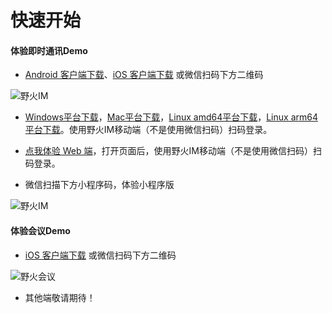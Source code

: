 # 快速开始
#### 体验即时通讯Demo

* [Android 客户端下载](http://static.wildfirechat.net/chat-release-latest.apk)、[iOS  客户端下载](itms-apps://itunes.apple.com/us/app/野火IM/id1450256455?ls=1&mt=8) 或微信扫码下方二维码

 ![野火IM](https://static.wildfirechat.net/download_qrcode.png)

* [Windows平台下载](https://static.wildfirechat.cn/wildfirechat-0.3.0-win-setup.exe)，[Mac平台下载](https://static.wildfirechat.cn/wildfirechat-0.3.0-mac.dmg)，[Linux amd64平台下载](http://static.wildfirechat.net/wildfirechat-0.3.0-linux-x86_64.AppImage)，[Linux arm64平台下载](http://static.wildfirechat.net/wildfirechat-0.3.0-linux-arm64.AppImage)。使用野火IM移动端（不是使用微信扫码）扫码登录。

* [点我体验 Web 端](https://web.wildfirechat.net)，打开页面后，使用野火IM移动端（不是使用微信扫码）扫码登录。

* 微信扫描下方小程序码，体验小程序版

 ![野火IM](https://static.wildfirechat.net/wx.jpg)

#### 体验会议Demo
* [iOS  客户端下载](itms-apps://itunes.apple.com/cn/app/野火会议/id1585168992?ls=1&mt=8) 或微信扫码下方二维码

 ![野火会议](https://static.wildfirechat.net/download_conference_qrcode.png)

* 其他端敬请期待！
